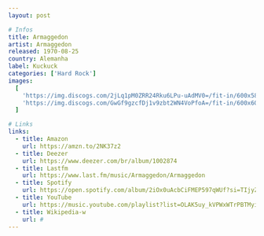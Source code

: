 ```yaml
---
layout: post

# Infos
title: Armaggedon
artist: Armaggedon
released: 1970-08-25
country: Alemanha
label: Kuckuck
categories: ['Hard Rock']
images:
  [
    'https://img.discogs.com/2jLq1pM0ZRR24Rku6LPu-uAdMV0=/fit-in/600x588/filters:strip_icc():format(jpeg):mode_rgb():quality(90)/discogs-images/R-376379-1414252468-6531.jpeg.jpg',
    'https://img.discogs.com/GwGf9gzcfDj1v9zbt2WN4VoPfoA=/fit-in/600x600/filters:strip_icc():format(jpeg):mode_rgb():quality(90)/discogs-images/R-376379-1546556161-6713.jpeg.jpg',
  ]

# Links
links:
  - title: Amazon
    url: https://amzn.to/2NK37z2
  - title: Deezer
    url: https://www.deezer.com/br/album/1002874
  - title: Lastfm
    url: https://www.last.fm/music/Armaggedon/Armaggedon
  - title: Spotify
    url: https://open.spotify.com/album/2iOx0uAcbCiFMEP597qWUf?si=TIjyZvh0SPiWbFJiQZu0GQ
  - title: YouTube
    url: https://music.youtube.com/playlist?list=OLAK5uy_kVPWxWTrPBTMyicn74ViNq8PaB-lKEkwU
  - title: Wikipedia-w
    url: #
---
```

